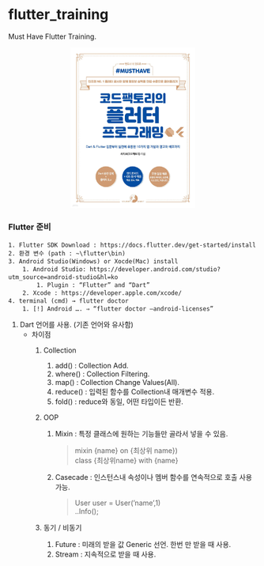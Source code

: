 # flutter_training

Must Have Flutter Training.
<br>
<p align="center">
<img src="Image/flutter.jpg" width="50%" height="50%">
</p>

### Flutter 준비 
    1. Flutter SDK Download : https://docs.flutter.dev/get-started/install
    2. 환경 변수 (path : ~\flutter\bin)
    3. Android Studio(Windows) or Xocde(Mac) install
        1. Android Studio: https://developer.android.com/studio?utm_source=android-studio&hl=ko
            1. Plugin : “Flutter” and “Dart”
        2. Xcode : https://developer.apple.com/xcode/
    4. terminal (cmd) → flutter doctor 
        1. [!] Android …. ⇒ “flutter doctor —android-licenses”
        
1. Dart 언어를 사용. (기존 언어와 유사함)
    - 차이점
        1. Collection 
            1. add() : Collection Add.
            2. where() : Collection Filtering.
            3. map() : Collection Change Values(All).
            4. reduce() : 입력된 함수를 Collection내 매개변수 적용.
            5. fold() : reduce와 동일, 어떤 타입이든 반환.
        2. OOP
            1. Mixin : 특정 클래스에 원하는 기능들만 골라서 넣을 수 있음.
                > mixin {name} on {최상위 name}) <br/>
                > class {최상위name} with {name}
            2. Casecade : 인스턴스내 속성이나 멤버 함수를 연속적으로 호출 사용 가능.
               > User user = User(’name’,1) <br/>
               >     ..Info();
                    
        3. 동기 / 비동기
            1. Future :  미래의 받을 값 Generic 선언. 한번 만 받을 때 사용.
            2. Stream : 지속적으로 받을 때 사용.
